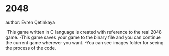 # 2048

author: Evren Çetinkaya

-This game written in C language is created with reference to the real 2048 game.
-This game saves your game to the binary file and you can continue the current game wherever you want.
-You can see images folder for seeing the process of the code.
